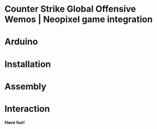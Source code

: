 # Counter Strike Global Offensive Wemos | Neopixel game integration

Arduino
========

Installation
========

Assembly
========

Interaction
========


**Have fun!**
